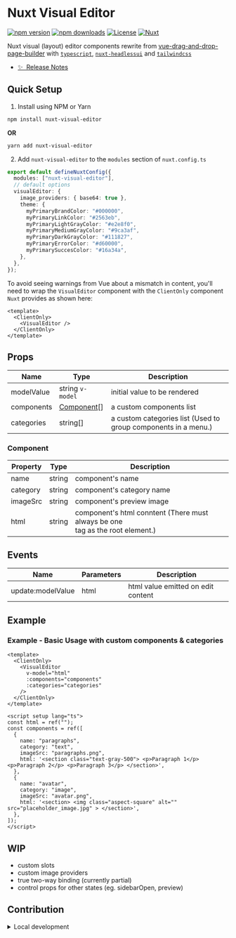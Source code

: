 <!--
Get your module up and running quickly.

Find and replace all on all files (CMD+SHIFT+F):
- Name: Nuxt Visual Editor
- Package name: nuxt-visual-editor
- Description: My new Nuxt module
-->

# Nuxt Visual Editor

[![npm version][npm-version-src]][npm-version-href]
[![npm downloads][npm-downloads-src]][npm-downloads-href]
[![License][license-src]][license-href]
[![Nuxt][nuxt-src]][nuxt-href]

Nuxt visual (layout) editor components rewrite from [vue-drag-and-drop-page-builder][ref-repo-src] with [`typescript`][typescript-src], [`nuxt-headlessui`][nuxt-headlessui-src] and [`tailwindcss`][tailwindcss-src]

- [✨ &nbsp;Release Notes](/CHANGELOG.md)
  <!-- - [🏀 Online playground](https://stackblitz.com/github/your-org/nuxt-visual-editor?file=playground%2Fapp.vue) -->
  <!-- - [📖 &nbsp;Documentation](https://example.com) -->

## Quick Setup

1. Install using NPM or Yarn

```bash
npm install nuxt-visual-editor
```

**OR**

```bash
yarn add nuxt-visual-editor
```

2. Add `nuxt-visual-editor` to the `modules` section of `nuxt.config.ts`

```typescript
export default defineNuxtConfig({
  modules: ["nuxt-visual-editor"],
  // default options
  visualEditor: {
    image_providers: { base64: true },
    theme: {
      myPrimaryBrandColor: "#000000",
      myPrimaryLinkColor: "#2563eb",
      myPrimaryLightGrayColor: "#e2e8f0",
      myPrimaryMediumGrayColor: "#9ca3af",
      myPrimaryDarkGrayColor: "#111827",
      myPrimaryErrorColor: "#d60000",
      myPrimarySuccesColor: "#16a34a",
    },
  },
});
```

To avoid seeing warnings from Vue about a mismatch in content, you'll need to wrap the `VisualEditor` component with the `ClientOnly` component `Nuxt` provides as shown here:

```vue
<template>
  <ClientOnly>
    <VisualEditor />
  </ClientOnly>
</template>
```

## Props

| Name       | Type                      | Description                                                    |
| ---------- | ------------------------- | -------------------------------------------------------------- |
| modelValue | string `v-model`          | initial value to be rendered                                   |
| components | [Component](#component)[] | a custom components list                                       |
| categories | string[]                  | a custom categories list (Used to group components in a menu.) |

### Component

| Property | Type   | Description                                                                             |
| -------- | ------ | --------------------------------------------------------------------------------------- |
| name     | string | component's name                                                                        |
| category | string | component's category name                                                               |
| imageSrc | string | component's preview image                                                               |
| html     | string | component's html conntent (There must always be one <section> tag as the root element.) |

## Events

| Name              | Parameters | Description                        |
| ----------------- | ---------- | ---------------------------------- |
| update:modelValue | html       | html value emitted on edit content |

## Example

### Example - Basic Usage with custom components & categories

```vue
<template>
  <ClientOnly>
    <VisualEditor
      v-model="html"
      :components="components"
      :categories="categories"
    />
  </ClientOnly>
</template>

<script setup lang="ts">
const html = ref("");
const components = ref([
  {
    name: "paragraphs",
    category: "text",
    imageSrc: "paragraphs.png",
    html: '<section class="text-gray-500"> <p>Paragraph 1</p> <p>Paragraph 2</p> <p>Paragraph 3</p> </section>',
  },
  {
    name: "avatar",
    category: "image",
    imageSrc: "avatar.png",
    html: '<section> <img class="aspect-square" alt="" src="placeholder_image.jpg" > </section>',
  },
]);
</script>
```

## WIP

- custom slots
- custom image providers
- true two-way binding (currently partial)
- control props for other states (eg. sidebarOpen, preview)

## Contribution

<details>
  <summary>Local development</summary>
  
  ```bash
  # Install dependencies
  npm install
  
  # Generate type stubs
  npm run dev:prepare
  
  # Develop with the playground
  npm run dev
  
  # Build the playground
  npm run dev:build
  
  # Run ESLint
  npm run lint
  
  # Run Vitest
  npm run test
  npm run test:watch
  
  # Release new version
  npm run release
  ```

</details>

<!-- Badges -->

[npm-version-src]: https://img.shields.io/npm/v/nuxt-visual-editor/latest.svg?style=flat&colorA=020420&colorB=00DC82
[npm-version-href]: https://npmjs.com/package/nuxt-visual-editor
[npm-downloads-src]: https://img.shields.io/npm/dm/nuxt-visual-editor.svg?style=flat&colorA=020420&colorB=00DC82
[npm-downloads-href]: https://npmjs.com/package/nuxt-visual-editor
[license-src]: https://img.shields.io/npm/l/nuxt-visual-editor.svg?style=flat&colorA=020420&colorB=00DC82
[license-href]: https://npmjs.com/package/nuxt-visual-editor
[nuxt-src]: https://img.shields.io/badge/Nuxt-020420?logo=nuxt.js
[nuxt-href]: https://nuxt.com
[ref-repo-src]: https://github.com/qaiswardag/vue-drag-and-drop-page-builder
[typescript-src]: https://www.typescriptlang.org
[nuxt-headlessui-src]: https://nuxt.com/modules/headlessui
[tailwindcss-src]: https://tailwindcss.com
